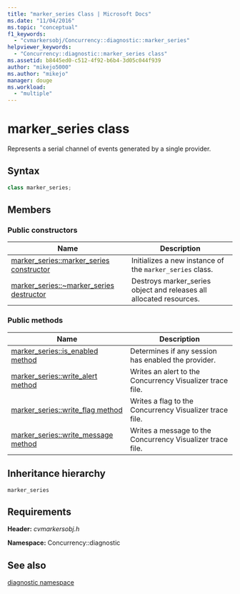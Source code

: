 ```yaml
---
title: "marker_series Class | Microsoft Docs"
ms.date: "11/04/2016"
ms.topic: "conceptual"
f1_keywords: 
  - "cvmarkersobj/Concurrency::diagnostic::marker_series"
helpviewer_keywords: 
  - "Concurrency::diagnostic::marker_series class"
ms.assetid: b8445ed0-c512-4f92-b6b4-3d05c044f939
author: "mikejo5000"
ms.author: "mikejo"
manager: douge
ms.workload: 
  - "multiple"
---
```

# marker_series class
Represents a serial channel of events generated by a single provider.  
  
## Syntax  
  
```cpp  
class marker_series;  
```  
  
## Members  
  
### Public constructors  
  
|Name|Description|  
|----------|-----------------|  
|[marker_series::marker_series constructor](../profiling/marker-series-marker-series-constructor.md)|Initializes a new instance of the `marker_series` class.|  
|[marker_series::~marker_series destructor](../profiling/marker-series-tilde-marker-series-destructor.md)|Destroys marker_series object and releases all allocated resources.|  
  
### Public methods  
  
|Name|Description|  
|----------|-----------------|  
|[marker_series::is_enabled method](../profiling/marker-series-is-enabled-method.md)|Determines if any session has enabled the provider.|  
|[marker_series::write_alert method](../profiling/marker-series-write-alert-method.md)|Writes an alert to the Concurrency Visualizer trace file.|  
|[marker_series::write_flag method](../profiling/marker-series-write-flag-method.md)|Writes a flag to the Concurrency Visualizer trace file.|  
|[marker_series::write_message method](../profiling/marker-series-write-message-method.md)|Writes a message to the Concurrency Visualizer trace file.|  
  
## Inheritance hierarchy  
 `marker_series`  
  
## Requirements  
 **Header:** *cvmarkersobj.h*  
  
 **Namespace:** Concurrency::diagnostic  
  
## See also  
 [diagnostic namespace](../profiling/diagnostic-namespace.md)